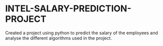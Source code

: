 # INTEL-SALARY-PREDICTION-PROJECT
Created a project using python to predict the salary of the employees and analyse the different algorithms used in the project.
